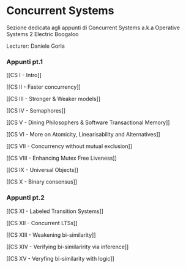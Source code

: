 # Concurrent Systems

Sezione dedicata agli appunti di Concurrent Systems a.k.a Operative Systems 2 Electric Boogaloo

Lecturer:  Daniele Gorla

### Appunti pt.1

[[CS I - Intro]]

[[CS II  - Faster concurrency]]

[[CS III - Stronger & Weaker models]]

[[CS IV - Semaphores]]

[[CS V - Dining Philosophers & Software Transactional Memory]]

[[CS VI - More on Atomicity, Linearisability and Alternatives]]

[[CS VII - Concurrency without mutual exclusion]]

[[CS VIII - Enhancing Mutex Free Liveness]]

[[CS IX - Universal Objects]]

[[CS X - Binary consensus]]

### Appunti pt.2

[[CS XI - Labeled Transition Systems]]

[[CS XII - Concurrent LTSs]]

[[CS XIII - Weakening bi-similarity]]

[[CS XIV - Verifying bi-similaririty via inference]]

[[CS XV - Veryfing bi-similarity with logic]]
